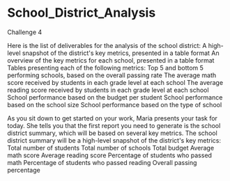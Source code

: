 # School_District_Analysis
Challenge 4


Here is the list of deliverables for the analysis of the school district: 
A high-level snapshot of the district's key metrics, presented in a table format
An overview of the key metrics for each school, presented in a table format
Tables presenting each of the following metrics:
Top 5 and bottom 5 performing schools, based on the overall passing rate
The average math score received by students in each grade level at each school
The average reading score received by students in each grade level at each school
School performance based on the budget per student
School performance based on the school size 
School performance based on the type of school



As you sit down to get started on your work, Maria presents your task for today. She tells you that the first report you need to generate is the school district summary, which will be based on several key metrics.
The school district summary will be a high-level snapshot of the district's key metrics:
Total number of students
Total number of schools
Total budget
Average math score
Average reading score
Percentage of students who passed math
Percentage of students who passed reading
Overall passing percentage